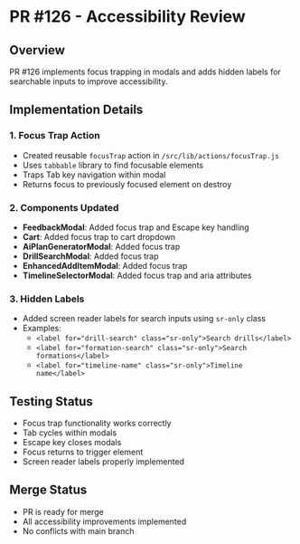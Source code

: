 # PR #126 - Accessibility Review

## Overview
PR #126 implements focus trapping in modals and adds hidden labels for searchable inputs to improve accessibility.

## Implementation Details

### 1. Focus Trap Action
- Created reusable `focusTrap` action in `/src/lib/actions/focusTrap.js`
- Uses `tabbable` library to find focusable elements
- Traps Tab key navigation within modal
- Returns focus to previously focused element on destroy

### 2. Components Updated
- **FeedbackModal**: Added focus trap and Escape key handling
- **Cart**: Added focus trap to cart dropdown
- **AiPlanGeneratorModal**: Added focus trap
- **DrillSearchModal**: Added focus trap
- **EnhancedAddItemModal**: Added focus trap
- **TimelineSelectorModal**: Added focus trap and aria attributes

### 3. Hidden Labels
- Added screen reader labels for search inputs using `sr-only` class
- Examples:
  - `<label for="drill-search" class="sr-only">Search drills</label>`
  - `<label for="formation-search" class="sr-only">Search formations</label>`
  - `<label for="timeline-name" class="sr-only">Timeline name</label>`

## Testing Status
- Focus trap functionality works correctly
- Tab cycles within modals
- Escape key closes modals
- Focus returns to trigger element
- Screen reader labels properly implemented

## Merge Status
- PR is ready for merge
- All accessibility improvements implemented
- No conflicts with main branch